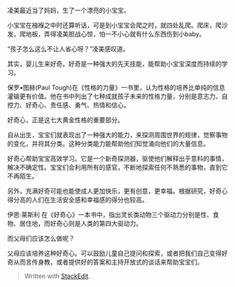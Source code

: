 
凌美最近当了妈妈，生了一个漂亮的小宝宝。

小宝宝在襁褓之中时还算听话，可是到小宝宝会爬之时，就四处乱爬。爬床，爬沙发，爬地板，弄得凌美胆战心惊，怕一不小心就有什么东西伤到小baby。

“孩子怎么这么不让人省心呀？”凌美感叹道。

其实，婴儿生来好奇。好奇是一种强大的先天技能，能帮助小宝宝深度而持续的学习。

保罗•图赫(Paul Tough)在《性格的力量》一书里，认为性格的培养比单纯的信息灌输更有价值。他在书中列出了七种成就孩子未来的性格力量，分别是意志力、自控力、好奇心、责任感、勇气、热情和信心。

好奇心，正是这七大黄金性格的重要部分。

自从出生，宝宝们就表现出了一种强大的能力，来探测周围世界的规律，觉察事物的变化，并将其分类。这种分类能力能帮助他们知觉涌向他们的大量信息。

好奇心帮助宝宝高效学习。它是一个新奇探测器，驱使他们解释出乎意料的事情，解决不确定性。宝宝们会利用所有的感官，不断地探索任何不熟悉的事物，直到它不再陌生。

另外，充满好奇可能也能使成人更加快乐，更有创意，更幸福。根据研究，好奇心得分高的人们在生活安全感和幸福感的得分也较高。

伊恩·莱斯利 在《好奇心》一本书中，指出灵长类动物三个驱动力分别是性、食物、居住地，而好奇心则是人类的第四大驱动力。


而父母们应该怎么做呢？

父母应该培养这种好奇心。可以鼓励儿童自己提问和探索，或者把我们自己变得好奇从而言传身教，或者提供好的答案和主持开放式的谈话来帮助宝宝们。


> Written with [StackEdit](https://stackedit.io/).
<!--stackedit_data:
eyJoaXN0b3J5IjpbMjEwMzk2NDU5NiwtMzM4MDA4MjE0LC0xND
c1ODMzNzgzXX0=
-->